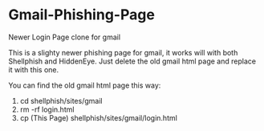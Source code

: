 # Gmail-Phishing-Page
Newer Login Page clone for gmail

This is a slighty newer phishing page for gmail, it works will with both Shellphish and HiddenEye.
Just delete the old gmail html page and replace it with this one.



You can find the old gmail html page this way:
1. cd shellphish/sites/gmail
2. rm -rf login.html
3. cp (This Page) shellphish/sites/gmail/login.html
